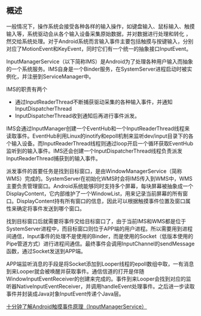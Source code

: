 ## 概述

一般情况下，操作系统会接受各种各样的输入操作，如键盘输入、鼠标输入、触摸输入等，系统驱动会从各个输入设备采集原始数据，并对数据进行处理和转化 ，然交给系统处理。对于Android系统而言输入事件主要包括触摸与按键输入，分别对应了MotionEvent和KeyEvent，同时它们有一个统一的抽象接口InputEvent。


InputManagerService（以下简称IMS）是Android为了处理各种用户输入而抽象的一个系统服务。IMS自身是一个Binder服务，在SystemServer进程启动时被实例化，并注册到ServiceManager中。

IMS的职责有两个

- 通过InputReaderThread不断捕获驱动采集的各种输入事件，并通知InputDispatcherThread
- InputDispatcherThread收到通知后再进行事件派发。

IMS会通过InputManager创建一个EventHub和一个InputReaderThread线程来读取事件。EventHub利用Linux的inotify和epoll机制来监听dev/input目录下的各个输入设备。而InputReaderThread线程则通过loop开启一个循环获取EventHub监听到的输入事件。IMS还会创建一个InputDispatcherThread线程负责派发InputReaderThread捕获到的输入事件。

派发事件的首要任务是找到目标窗口，是由WindowManagerService（简称WMS）完成的。SystemServer在初始化WMS时会将IMS传入到WMS中，WMS主要负责管理窗口。Android系统能够同时支持多个屏幕，每块屏幕被抽象成一个DisplayContent，它内部维护了一个WindowList，用来记录当前屏幕的所有窗口。DisplayContent持有所有窗口的信息，因此可以根据触摸事件位置及窗口属性来确定将事件发送到哪个窗口。

找到目标窗口后就需要将事件交给目标窗口了，由于当前IMS和WMS都是位于SystemServer进程中，而目标窗口则位于APP端的用户进程。所以需要用到进程间通信，Input事件的处理不是使用的Binder，而是使用的Socket（低版本使用的Pipe管道方式）进行进程间通信。最终事件会调用InputChannel的sendMessage函数，通过Socket发送到APP端。

APP端监听消息的手段是将Socket添加到Looper线程的epoll数组中取，一有消息到来Looper就会被唤醒并获取事件。通信信道的打开是伴随WindowInputEventReceiver的创建来完成的。事件到来Looper会找到对应的监听器NativeInputEventReceiver，并调用handleEvent处理事件。之后进一步读取事件并封装成Java对象InputEvent传递个Java层。


[十分钟了解Android触摸事件原理（InputManagerService）](https://www.jianshu.com/p/f05d6b05ba17)


